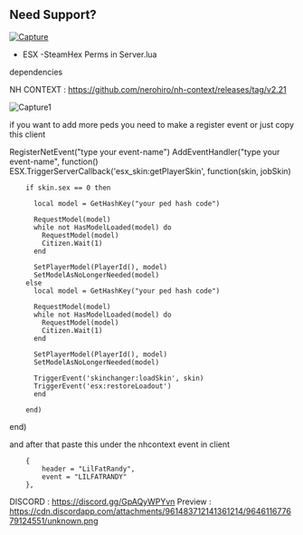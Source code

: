 ## Need Support?
[![Capture](https://user-images.githubusercontent.com/99145322/211388123-1abaf639-1226-4d8a-9656-6361bd56380c.PNG)](https://discord.gg/GpAQyWPYvn)

- ESX
-SteamHex Perms in Server.lua

dependencies

NH CONTEXT : https://github.com/nerohiro/nh-context/releases/tag/v2.21

![Capture1](https://user-images.githubusercontent.com/99145322/174515194-3651390b-6dd0-4b1a-9c16-708da018c4e6.jpg)

if you want to add more peds you need to make a register event or just copy this client 

RegisterNetEvent("type your event-name")
AddEventHandler("type your event-name", function()
    ESX.TriggerServerCallback('esx_skin:getPlayerSkin', function(skin, jobSkin)
  
        if skin.sex == 0 then

          local model = GetHashKey("your ped hash code")

          RequestModel(model)
          while not HasModelLoaded(model) do
            RequestModel(model)
            Citizen.Wait(1)
          end

          SetPlayerModel(PlayerId(), model)
          SetModelAsNoLongerNeeded(model)
        else
          local model = GetHashKey("your ped hash code")

          RequestModel(model)
          while not HasModelLoaded(model) do
            RequestModel(model)
            Citizen.Wait(1)
          end

          SetPlayerModel(PlayerId(), model)
          SetModelAsNoLongerNeeded(model)

          TriggerEvent('skinchanger:loadSkin', skin)
          TriggerEvent('esx:restoreLoadout')
          end

        end)
end)

and after that paste this under the nhcontext event in client

        {
            header = "LilFatRandy",
            event = "LILFATRANDY"
        },

DISCORD : https://discord.gg/GpAQyWPYvn
Preview : https://cdn.discordapp.com/attachments/961483712141361214/964611677679124551/unknown.png
